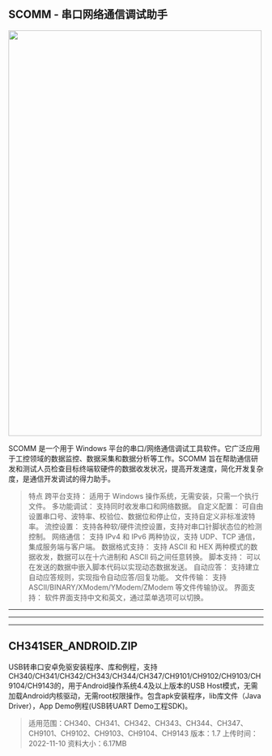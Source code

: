 ## SCOMM - 串口网络通信调试助手
<img src="https://github.com/orbit666/-Microcontroller/assets/63085968/209c95cf-b59d-4271-b6cc-2eee242a9e29" width="500" height="800">


 SCOMM 是一个用于 Windows 平台的串口/网络通信调试工具软件。它广泛应用于工控领域的数据监控、数据采集和数据分析等工作。SCOMM 旨在帮助通信研发和测试人员检查目标终端软硬件的数据收发状况，提高开发速度，简化开发复杂度，是通信开发调试的得力助手。

> 特点
跨平台支持： 适用于 Windows 操作系统，无需安装，只需一个执行文件。
多功能调试： 支持同时收发串口和网络数据。
自定义配置： 可自由设置串口号、波特率、校验位、数据位和停止位，支持自定义非标准波特率。
流控设置： 支持各种软/硬件流控设置，支持对串口针脚状态位的检测控制。
网络通信： 支持 IPv4 和 IPv6 两种协议，支持 UDP、TCP 通信，集成服务端与客户端。
数据格式支持： 支持 ASCII 和 HEX 两种模式的数据收发，数据可以在十六进制和 ASCII 码之间任意转换。
脚本支持： 可以在发送的数据中嵌入脚本代码以实现动态数据发送。
自动应答： 支持建立自动应答规则，实现指令自动应答/回复功能。
文件传输： 支持 ASCII/BINARY/XModem/YModem/ZModem 等文件传输协议。
界面支持： 软件界面支持中文和英文，通过菜单选项可以切换。

---
---
---


## CH341SER_ANDROID.ZIP
 USB转串口安卓免驱安装程序、库和例程，支持CH340/CH341/CH342/CH343/CH344/CH347/CH9101/CH9102/CH9103/CH9104/CH9143的，用于Android操作系统4.4及以上版本的USB Host模式，无需加载Android内核驱动，无需root权限操作。包含apk安装程序，lib库文件（Java Driver），App Demo例程(USB转UART Demo工程SDK)。
 
> 适用范围：CH340、CH341、CH342、CH343、CH344、CH347、CH9101、CH9102、CH9103、CH9104、CH9143
版本：1.7
上传时间：2022-11-10
资料大小：6.17MB







